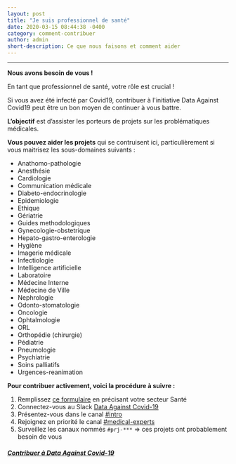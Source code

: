```yaml
---
layout: post
title: "Je suis professionnel de santé"
date: 2020-03-15 08:44:38 -0400
category: comment-contribuer
author: admin
short-description: Ce que nous faisons et comment aider
---
```


-----

**Nous avons besoin de vous !**

En tant que professionnel de santé, votre rôle est crucial !

Si vous avez été infecté par Covid19, contribuer à l'initiative Data Against Covid19 peut être un bon moyen de continuer à vous battre.

**L’objectif** est d’assister les porteurs de projets sur les problématiques médicales.

**Vous pouvez aider les projets** qui se contruisent ici,
particulièrement si vous maitrisez les sous-domaines suivants :

- Anathomo-pathologie
- Anesthésie
- Cardiologie
- Communication médicale
- Diabeto-endocrinologie
- Epidemiologie
- Ethique
- Gériatrie
- Guides methodologiques
- Gynecologie-obstetrique
- Hepato-gastro-enterologie
- Hygiène
- Imagerie médicale
- Infectiologie
- Intelligence artificielle
- Laboratoire
- Médecine Interne
- Médecine de Ville
- Nephrologie
- Odonto-stomatologie
- Oncologie
- Ophtalmologie
- ORL
- Orthopédie (chirurgie)
- Pédiatrie
- Pneumologie
- Psychiatrie
- Soins palliatifs
- Urgences-reanimation


**Pour contribuer activement, voici la procédure à suivre :**

1. Remplissez [ce formulaire][gdoc.form] en précisant votre secteur Santé
2. Connectez-vous au Slack [Data Against Covid-19][join.slackspace]
3. Présentez-vous dans le canal [#intro][channel.intro]
4. Rejoignez en priorité le canal [#medical-experts][channel.med-experts]
5. Surveillez les canaux nommés `#prj-***`
   => ces projets ont probablement besoin de vous


##### [Contribuer à Data Against Covid-19][gdoc.form]


[gdoc.form]: https://docs.google.com/forms/d/e/1FAIpQLSdiw56eQNGkm5uQt7mlcR32n--J2rwfSgOYpF9eAKThFNv7rA/viewform
[join.slackspace]: https://join.slack.com/t/dataagainstcovid-19/shared_invite/zt-cgsplso2-LIvWeRHlf1ZFIrh~SPj~IA
[channel.intro]: https://app.slack.com/client/TUQTGE7FU/C010DRZCJQL/thread/CV3M7RE8Y-1585336854.107000
[channel.med-experts]: https://app.slack.com/client/TUQTGE7FU/C01056Y0Y8G/thread/C010553SVKN-1585833564.089700
